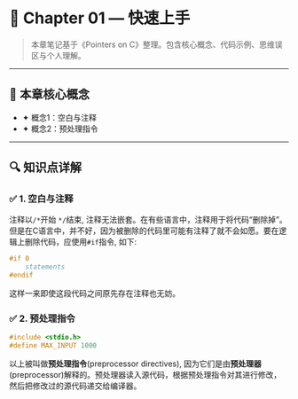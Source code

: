 # 📘 Chapter 01 — 快速上手

> 本章笔记基于《Pointers on C》整理。包含核心概念、代码示例、思维误区与个人理解。

---

## 🧠 本章核心概念

- ✦ 概念1：空白与注释
- ✦ 概念2：预处理指令


---

## 🔍 知识点详解

### ✅ 1. 空白与注释
注释以`/*`开始 `*/`结束, 注释无法嵌套。在有些语言中，注释用于将代码“删除掉”。但是在C语言中，并不好，因为被删除的代码里可能有注释了就不会如愿。要在逻辑上删除代码，应使用`#if`指令, 如下:

```c
#if 0
    statements
#endif
```
这样一来即使这段代码之间原先存在注释也无妨。


### ✅ 2. 预处理指令
```c
#include <stdio.h>
#define MAX_INPUT 1000
```
以上被叫做**预处理指令**(preprocessor directives), 因为它们是由**预处理器**(preprocessor)解释的。预处理器读入源代码，根据预处理指令对其进行修改，然后把修改过的源代码递交给编译器。

